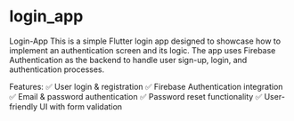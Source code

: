 # login_app

Login-App
This is a simple Flutter login app designed to showcase how to implement an authentication screen and its logic. The app uses Firebase Authentication as the backend to handle user sign-up, login, and authentication processes.

Features: 
✅ User login & registration 
✅ Firebase Authentication integration 
✅ Email & password authentication 
✅ Password reset functionality 
✅ User-friendly UI with form validation
